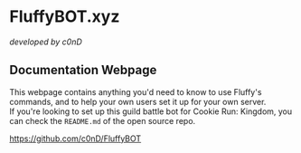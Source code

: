 # FluffyBOT.xyz
*developed by c0nD*

## Documentation Webpage
This webpage contains anything you'd need to know to use Fluffy's commands, and to help your own users set it up for your own server.
<br>
If you're looking to set up this guild battle bot for Cookie Run: Kingdom, you can check the `README.md` of the open source repo.

https://github.com/c0nD/FluffyBOT
